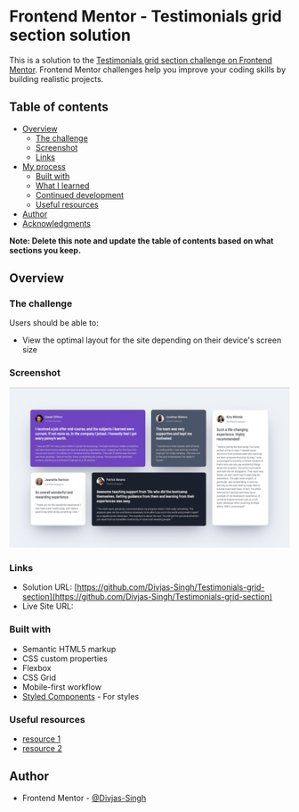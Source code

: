 # Frontend Mentor - Testimonials grid section solution

This is a solution to the [Testimonials grid section challenge on Frontend Mentor](https://www.frontendmentor.io/challenges/testimonials-grid-section-Nnw6J7Un7). Frontend Mentor challenges help you improve your coding skills by building realistic projects.

## Table of contents

- [Overview](#overview)
  - [The challenge](#the-challenge)
  - [Screenshot](#screenshot)
  - [Links](#links)
- [My process](#my-process)
  - [Built with](#built-with)
  - [What I learned](#what-i-learned)
  - [Continued development](#continued-development)
  - [Useful resources](#useful-resources)
- [Author](#author)
- [Acknowledgments](#acknowledgments)

**Note: Delete this note and update the table of contents based on what sections you keep.**

## Overview

### The challenge

Users should be able to:

- View the optimal layout for the site depending on their device's screen size

### Screenshot

![](./screenshot.jpg)

### Links

- Solution URL: [https://github.com/Divjas-Singh/Testimonials-grid-section](https://github.com/Divjas-Singh/Testimonials-grid-section)
- Live Site URL: []()

### Built with

- Semantic HTML5 markup
- CSS custom properties
- Flexbox
- CSS Grid
- Mobile-first workflow
- [Styled Components](https://fonts.google.com/) - For styles

### Useful resources

- [resource 1](https://www.w3schools.com/)
- [resource 2](https://developer.mozilla.org/en-US/docs/Web/CSS)

## Author

- Frontend Mentor - [@Divjas-Singh](https://www.frontendmentor.io/profile/Divjas-Singh)
